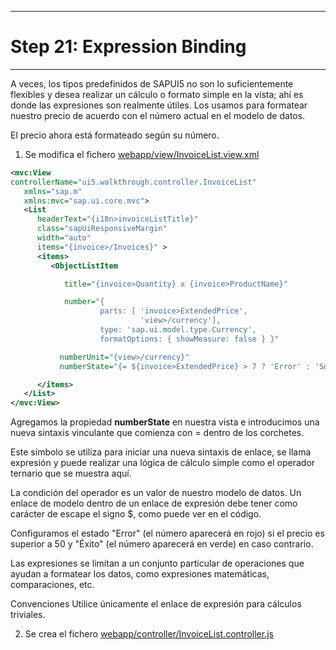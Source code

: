 *****************************
# Step 21: Expression Binding
*****************************

A veces, los tipos predefinidos de SAPUI5 no son lo suficientemente flexibles y desea realizar un cálculo o formato simple en la vista; 
ahí es donde las expresiones son realmente útiles.
Los usamos para formatear nuestro precio de acuerdo con el número actual en el modelo de datos.

El precio ahora está formateado según su número.

1. Se modifica el fichero [webapp/view/InvoiceList.view.xml](webapp/view/InvoiceList.view.xml)

``` XML
<mvc:View
controllerName="ui5.walkthrough.controller.InvoiceList"
   xmlns="sap.m"
   xmlns:mvc="sap.ui.core.mvc">
   <List
      headerText="{i18n>invoiceListTitle}"
      class="sapUiResponsiveMargin"
      width="auto"
      items="{invoice>/Invoices}" >
      <items>
         <ObjectListItem

            title="{invoice>Quantity} x {invoice>ProductName}"

            number="{
                    parts: [ 'invoice>ExtendedPrice',
                             'view>/currency'],
                    type: 'sap.ui.model.type.Currency',
                    formatOptions: { showMeasure: false } }"

           numberUnit="{view>/currency}"
           numberState="{= ${invoice>ExtendedPrice} > 7 ? 'Error' : 'Success' }"/>

      </items>
   </List>
</mvc:View>
```



Agregamos la propiedad **numberState** en nuestra vista e introducimos una nueva sintaxis vinculante que comienza con = dentro de los corchetes.


Este símbolo se utiliza para iniciar una nueva sintaxis de enlace, se llama expresión y 
puede realizar una lógica de cálculo simple como el operador ternario que se muestra aquí. 


La condición del operador es un valor de nuestro modelo de datos. 
Un enlace de modelo dentro de un enlace de expresión debe tener como carácter de escape el signo $, como puede ver en el código.


Configuramos el estado "Error" (el número aparecerá en rojo) si el precio es superior a 50 y "Éxito" (el número aparecerá en verde) en caso contrario.


Las expresiones se limitan a un conjunto particular de operaciones que ayudan 
a formatear los datos, como expresiones matemáticas, comparaciones, etc.


Convenciones
Utilice únicamente el enlace de expresión para cálculos triviales.


2. Se crea el fichero [webapp/controller/InvoiceList.controller.js](webapp/controller/InvoiceList.controller.js)